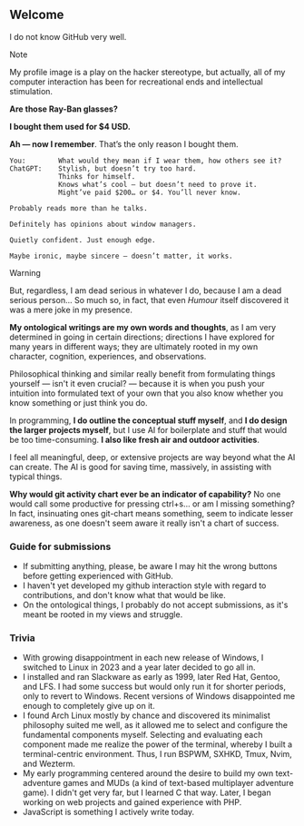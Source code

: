 ## Welcome

I do not know GitHub very well.

> [!NOTE]
> My profile image is a play on the hacker stereotype, but actually, all of my computer interaction has been for recreational ends and intellectual stimulation.

**Are those Ray-Ban glasses?**

**I bought them used for $4 USD.**

**Ah — now I remember**. That’s the only reason I bought them.

    You:        What would they mean if I wear them, how others see it?
    ChatGPT:    Stylish, but doesn’t try too hard.
                Thinks for himself.
                Knows what’s cool — but doesn’t need to prove it.
                Might’ve paid $200… or $4. You’ll never know.

    Probably reads more than he talks.

    Definitely has opinions about window managers.

    Quietly confident. Just enough edge.

    Maybe ironic, maybe sincere — doesn’t matter, it works.

> [!WARNING]
> But, regardless, I am dead serious in whatever I do, because I am a dead serious person... So much so, in fact, that even _Humour_ itself discovered it was a mere joke in my presence.

**My ontological writings are my own words and thoughts**, as I am very determined in going in certain directions; directions I have explored for many years in different ways; they are ultimately rooted in my own character, cognition, experiences, and observations.

Philosophical thinking and similar really benefit from formulating things yourself — isn't it even crucial? — because it is when you push your intuition into formulated text of your own that you also know whether you know something or just think you do.

In programming, **I do outline the conceptual stuff myself**, and **I do design the larger projects myself**, but I use AI for boilerplate and stuff that would be too time-consuming. **I also like fresh air and outdoor activities**.

I feel all meaningful, deep, or extensive projects are way beyond what the AI can create. The AI is good for saving time, massively, in assisting with typical things.

**Why would git activity chart ever be an indicator of capability?** No one would call some productive for pressing ctrl+s... or am I missing something? In fact, insinuating ones git-chart means something, seem to indicate lesser awareness, as one doesn't seem aware it really isn't a chart of success.



### Guide for submissions

- If submitting anything, please, be aware I may hit the wrong buttons before getting experienced with GitHub.
- I haven't yet developed my github interaction style with regard to contributions, and don't know what that would be like.
- On the ontological things, I probably do not accept submissions, as it's meant be rooted in my views and struggle.

### Trivia

- With growing disappointment in each new release of Windows, I switched to Linux in 2023 and a year later decided to go all in.
- I installed and ran Slackware as early as 1999, later Red Hat, Gentoo, and LFS. I had some success but would only run it for shorter periods, only to revert to Windows. Recent versions of Windows disappointed me enough to completely give up on it.
- I found Arch Linux mostly by chance and discovered its minimalist philosophy suited me well, as it allowed me to select and configure the fundamental components myself. Selecting and evaluating each component made me realize the power of the terminal, whereby I built a terminal-centric environment. Thus, I run BSPWM, SXHKD, Tmux, Nvim, and Wezterm.
- My early programming centered around the desire to build my own text-adventure games and MUDs (a kind of text-based multiplayer adventure game). I didn't get very far, but I learned C that way. Later, I began working on web projects and gained experience with PHP.
- JavaScript is something I actively write today.
